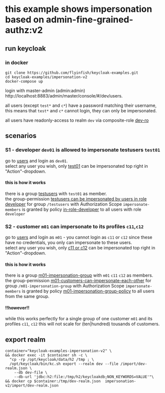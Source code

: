 # this example shows impersonation based on admin-fine-grained-authz:v2

## run keycloak

### in docker

```
git clone https://github.com/flyinfish/keycloak-examples.git
cd keycloak-examples/impersonation-v2
docker-compose up
```

login with master-admin (admin:admin) http://localhost:8883/admin/master/console/#/dev/users.

all users (except `test*` and `c*`) have a password matching their username, this means that `test*` and `c*` cannot login, they can only be impersonated.

all users have readonly-access to realm `dev` via composite-role [dev-ro](http://localhost:8883/admin/dev/console/#/dev/roles)

## scenarios

### S1 - developer `dev01` is allowed to impersonate testusers `test01`

go to [users](http://localhost:8883/admin/dev/console/#/dev/users) and login as `dev01`. <br>
select any user you wish, only [test01](http://localhost:8883/admin/dev/console/#/dev/users/275bdbd8-2c5b-4d1a-b838-a7997ed3b85e/settings) can be impersonated top right in "Action"-dropdown.

#### this is how it works

there is a group [testusers](http://localhost:8883/admin/dev/console/#/dev/groups) with `test01` as member.<br>
the group-permission [testusers can be impersonated by users in role developer](http://localhost:8883/admin/dev/console/#/dev/permissions) for group `/testusers` with Authorization Scope `impersonate-members` is granted by policy [in-role-developer](http://localhost:8883/admin/dev/console/#/dev/permissions/4a32fd7a-05f3-49b7-94db-676ede8457e5/policies) to all users with role `developer`

### S2 - customer `m01` can impersonate to its profiles `c11`,`c12`

go to [users](http://localhost:8883/admin/dev/console/#/dev/users) and login as `m01` - you cannot login as `c11` or `c12` since these have no credentials, you only can impersonate to these users. <br>
select any user you wish, only [c11 or c12](http://localhost:8883/admin/dev/console/#/dev/users/275bdbd8-2c5b-4d1a-b838-a7997ed3b85e/settings) can be impersonated top right in "Action"-dropdown.

#### this is how it works

there is a group [m01-impersonation-group](http://localhost:8883/admin/dev/console/#/dev/groups) with `m01` `c11` `c12` as members.<br>
the group-permission [m01-customers-can-impersonate-each-other](http://localhost:8883/admin/dev/console/#/dev/permissions) for group `/m01-impersonation-group` with Authorization Scope `impersonate-members` is granted by policy [m01-impersonation-group-policy](http://localhost:8883/admin/dev/console/#/dev/permissions/4a32fd7a-05f3-49b7-94db-676ede8457e5/policies) to all users from the same group.

#### !!however!!

while this works  perfectly for a single group of one customer `m01` and its profiles `c11`, `c12` this will not scale for (ten|hundred) tousands of customers.




## export realm

```
container="keycloak-examples-impersonation-v2" \
&& docker exec -it $container sh -c \
  "cp -rp /opt/keycloak/data/h2 /tmp ; \
  /opt/keycloak/bin/kc.sh export --realm dev --file /import/dev-realm.json \
    --db dev-file \
    --db-url 'jdbc:h2:file:/tmp/h2/keycloakdb;NON_KEYWORDS=VALUE'"\
&& docker cp $container:/tmp/dev-realm.json  impersonation-v2/import/dev-realm.json
```

